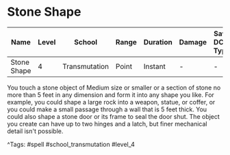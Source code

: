 # Stone Shape

| Name | Level | School | Range | Duration | Damage | Save DC & Type |
|------|-------|--------|-------|----------|--------|----------------|
| Stone Shape | 4 | Transmutation | Point | Instant | - | - |

You touch a stone object of Medium size or smaller or a section of stone no more than 5 feet in any dimension and form it into any shape you like. For example, you could shape a large rock into a weapon, statue, or coffer, or you could make a small passage through a wall that is 5 feet thick. You could also shape a stone door or its frame to seal the door shut. The object you create can have up to two hinges and a latch, but finer mechanical detail isn't possible.

^Tags: #spell #school_transmutation #level_4